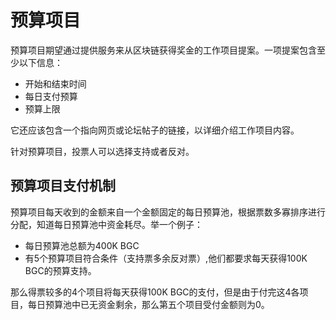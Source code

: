 # 预算项目

预算项目期望通过提供服务来从区块链获得奖金的工作项目提案。一项提案包含至少以下信息：

* 开始和结束时间
* 每日支付预算
* 预算上限

它还应该包含一个指向网页或论坛帖子的链接，以详细介绍工作项目内容。

针对预算项目，投票人可以选择支持或者反对。

## 预算项目支付机制

预算项目每天收到的金额来自一个金额固定的每日预算池，根据票数多寡排序进行分配，知道每日预算池中资金耗尽。举一个例子：

* 每日预算池总额为400K BGC
* 有5个预算项目符合条件（支持票多余反对票）,他们都要求每天获得100K BGC的预算支持。

那么得票较多的4个项目将每天获得100K BGC的支付，但是由于付完这4各项目，每日预算池中已无资金剩余，那么第五个项目受付金额则为0。
